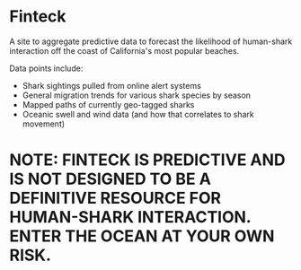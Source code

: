 # Finteck

A site to aggregate predictive data to forecast the likelihood of human-shark interaction off the coast of California's most popular beaches.

Data points include:

- Shark sightings pulled from online alert systems
- General migration trends for various shark species by season
- Mapped paths of currently geo-tagged sharks
- Oceanic swell and wind data (and how that correlates to shark movement)

# NOTE: FINTECK IS PREDICTIVE AND IS NOT DESIGNED TO BE A DEFINITIVE RESOURCE FOR HUMAN-SHARK INTERACTION. ENTER THE OCEAN AT YOUR OWN RISK.
